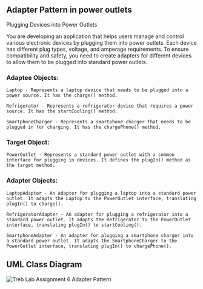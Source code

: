 ## Adapter Pattern in power outlets

Plugging Devices into Power Outlets

You are developing an application that helps users manage and control various electronic devices by plugging them into power outlets. Each device has different plug types, voltage, and amperage requirements. To ensure compatibility and safety, you need to create adapters for different devices to allow them to be plugged into standard power outlets.

### Adaptee Objects:

    Laptop - Represents a laptop device that needs to be plugged into a power source. It has the charge() method.

    Refrigerator - Represents a refrigerator device that requires a power source. It has the startCooling() method.

    SmartphoneCharger - Represents a smartphone charger that needs to be plugged in for charging. It has the chargePhone() method.

### Target Object:

    PowerOutlet - Represents a standard power outlet with a common interface for plugging in devices. It defines the plugIn() method as the target method.

### Adapter Objects:

    LaptopAdapter - An adapter for plugging a laptop into a standard power outlet. It adapts the Laptop to the PowerOutlet interface, translating plugIn() to charge().

    RefrigeratorAdapter - An adapter for plugging a refrigerator into a standard power outlet. It adapts the Refrigerator to the PowerOutlet interface, translating plugIn() to startCooling().

    SmartphoneAdapter - An adapter for plugging a smartphone charger into a standard power outlet. It adapts the SmartphoneCharger to the PowerOutlet interface, translating plugIn() to chargePhone().

## UML Class Diagram

![Treb Lab Assignment 6 Adapter Pattern](https://github.com/TrebleClef20/adapterPattern/assets/65029347/10f2f902-cf42-44d4-bc4b-09eec7c3153e)
